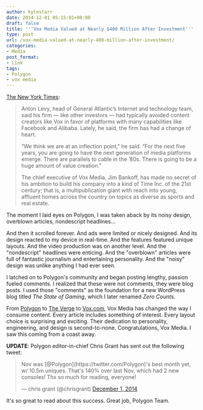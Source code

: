 ```yaml
---
author: kylestarr
date: 2014-12-01 05:15:01+00:00
draft: false
title: '''Vox Media Valued at Nearly $400 Million After Investment'''
type: post
url: /vox-media-valued-at-nearly-400-million-after-investment/
categories:
- Media
post_format:
- Link
tags:
- Polygon
- vox media
---
```


[The New York Times](http://nytimes.com/2014/12/01/business/media/vox-media-valued-at-nearly-400-million-after-investment.html):


<blockquote>Anton Levy, head of General Atlantic’s Internet and technology team, said his firm — like other investors — had typically avoided content creators like Vox in favor of platforms with many capabilities like Facebook and Alibaba. Lately, he said, the firm has had a change of heart.

“We think we are at an inflection point,” he said. “For the next five years, you are going to have the next generation of media platforms emerge. There are parallels to cable in the ’80s. There is going to be a huge amount of value creation.”

The chief executive of Vox Media, Jim Bankoff, has made no secret of his ambition to build his company into a kind of Time Inc. of the 21st century; that is, a multipublication giant with reach into young, affluent homes across the country on topics as diverse as sports and real estate.</blockquote>


The moment I laid eyes on Polygon, I was taken aback by its noisy design, overblown articles, nondescript headlines...

And then it scrolled forever. And ads were limited or nicely designed. And its design reacted to my device in real-time. And the features featured unique layouts. And the video production was on another level. And the "nondescript" headlines were enticing. And the "overblown" articles were full of fantastic journalism and entertaining personality. And the "noisy" design was unlike anything I had ever seen.

I latched on to Polygon's community and began posting lengthy, passion fueled comments. I realized that these were not comments, they were blog posts. I used those "comments" as the foundation for a new WordPress blog titled _The State of Gaming_, which I later renamed _Zero Counts_.

From [Polygon](http://www.polygon.com) to [The Verge](http://www.theverge.com) to [Vox.com](http://www.vox.com), Vox Media has changed the way I consume content. Every article includes something of interest. Every layout choice is surprising and exciting. Their dedication to personality, engineering, and design is second-to-none. Congratulations, Vox Media. I saw this coming from a coast away.

**UPDATE**: Polygon editor-in-chief Chris Grant has sent out the following tweet:


<blockquote>Nov was [@Polygon](https://twitter.com/Polygon)'s best month yet, w/ 10.5m uniques. That's 140% over last Nov, which had 2 new consoles! Thx so much for reading, everyone!

— chris grant (@chrisgrant) [December 1, 2014](https://twitter.com/chrisgrant/status/539519968791257089)</blockquote>


It's so great to read about this success. Great job, Polygon Team.


